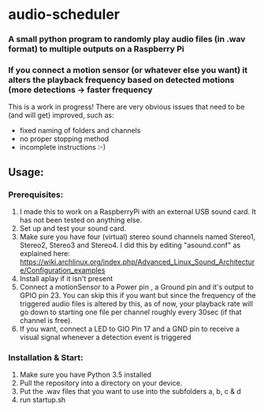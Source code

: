 # audio-scheduler
### A small python program to randomly play audio files (in .wav format) to multiple outputs on a Raspberry Pi
### If you connect a motion sensor (or whatever else you want) it alters the playback frequency based on detected motions (more detections -> faster frequency

This is a work in progress! There are very obvious issues that need to be (and will get) improved, such as:
- fixed naming of folders and channels
- no proper stopping method
- incomplete instructions :-)

## Usage: 

### Prerequisites:
1. I made this to work on a RaspberryPi with an external USB sound card. It has not been tested on anything else.
2. Set up and test your sound card.
3. Make sure you have four (virtual) stereo sound channels named Stereo1, Stereo2, Stereo3 and Stereo4. I did this by editing "asound.conf" as explained here: https://wiki.archlinux.org/index.php/Advanced_Linux_Sound_Architecture/Configuration_examples
4. Install aplay if it isn't present
5. Connect a motionSensor to a Power pin , a Ground pin and it's output to GPIO pin 23. You can skip this if you want but since the frequency of the triggered audio files is altered by this, as of now, your playback rate will go down to starting one file per channel roughly every 30sec (if that channel is free). 
6. If you want, connect a LED to GIO Pin 17 and a GND pin to receive a visual signal whenever a detection event is triggered

### Installation & Start:
1. Make sure you have Python 3.5 installed
2. Pull the repository into a directory on your device.
3. Put the .wav files that you want to use into the subfolders a, b, c & d 
4. run startup.sh

